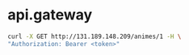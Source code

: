 # api.gateway

```bash
curl -X GET http://131.189.148.209/animes/1 -H \
"Authorization: Bearer <token>"
```